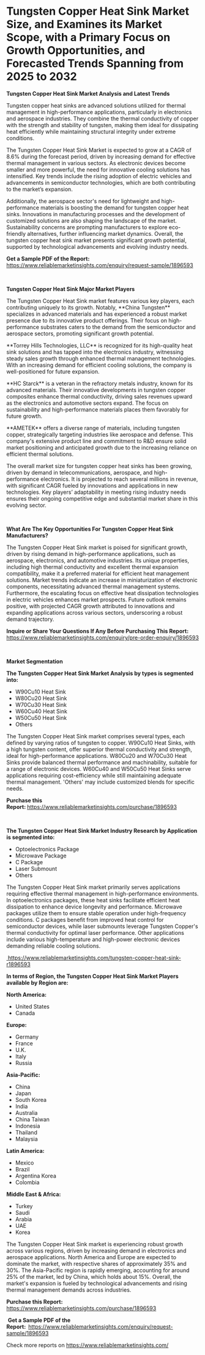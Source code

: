 <p><h1>Tungsten Copper Heat Sink Market Size, and Examines its Market Scope, with a Primary Focus on Growth Opportunities, and Forecasted Trends Spanning from 2025 to 2032</h1></p><p><strong>Tungsten Copper Heat Sink Market Analysis and Latest Trends</strong></p>
<p><p>Tungsten copper heat sinks are advanced solutions utilized for thermal management in high-performance applications, particularly in electronics and aerospace industries. They combine the thermal conductivity of copper with the strength and stability of tungsten, making them ideal for dissipating heat efficiently while maintaining structural integrity under extreme conditions.</p><p>The Tungsten Copper Heat Sink Market is expected to grow at a CAGR of 8.6% during the forecast period, driven by increasing demand for effective thermal management in various sectors. As electronic devices become smaller and more powerful, the need for innovative cooling solutions has intensified. Key trends include the rising adoption of electric vehicles and advancements in semiconductor technologies, which are both contributing to the market’s expansion. </p><p>Additionally, the aerospace sector's need for lightweight and high-performance materials is boosting the demand for tungsten copper heat sinks. Innovations in manufacturing processes and the development of customized solutions are also shaping the landscape of the market. Sustainability concerns are prompting manufacturers to explore eco-friendly alternatives, further influencing market dynamics. Overall, the tungsten copper heat sink market presents significant growth potential, supported by technological advancements and evolving industry needs.</p></p>
<p><strong>Get a Sample PDF of the Report:&nbsp;</strong> <a href="https://www.reliablemarketinsights.com/enquiry/request-sample/1896593?utm_campaign=2287&utm_medium=2&utm_source=Github&utm_content=ia&utm_term=13022025&utm_id=tungsten-copper-heat-sink">https://www.reliablemarketinsights.com/enquiry/request-sample/1896593</a></p>
<p>&nbsp;</p>
<p><strong>Tungsten Copper Heat Sink Major Market Players</strong></p>
<p><p>The Tungsten Copper Heat Sink market features various key players, each contributing uniquely to its growth. Notably, **China Tungsten** specializes in advanced materials and has experienced a robust market presence due to its innovative product offerings. Their focus on high-performance substrates caters to the demand from the semiconductor and aerospace sectors, promoting significant growth potential.</p><p>**Torrey Hills Technologies, LLC** is recognized for its high-quality heat sink solutions and has tapped into the electronics industry, witnessing steady sales growth through enhanced thermal management technologies. With an increasing demand for efficient cooling solutions, the company is well-positioned for future expansion.</p><p>**HC Starck** is a veteran in the refractory metals industry, known for its advanced materials. Their innovative developments in tungsten copper composites enhance thermal conductivity, driving sales revenues upward as the electronics and automotive sectors expand. The focus on sustainability and high-performance materials places them favorably for future growth.</p><p>**AMETEK** offers a diverse range of materials, including tungsten copper, strategically targeting industries like aerospace and defense. This company's extensive product line and commitment to R&D ensure solid market positioning and anticipated growth due to the increasing reliance on efficient thermal solutions.</p><p>The overall market size for tungsten copper heat sinks has been growing, driven by demand in telecommunications, aerospace, and high-performance electronics. It is projected to reach several millions in revenue, with significant CAGR fueled by innovations and applications in new technologies. Key players’ adaptability in meeting rising industry needs ensures their ongoing competitive edge and substantial market share in this evolving sector.</p></p>
<p>&nbsp;</p>
<p><strong>What Are The Key Opportunities For Tungsten Copper Heat Sink Manufacturers?</strong></p>
<p><p>The Tungsten Copper Heat Sink market is poised for significant growth, driven by rising demand in high-performance applications, such as aerospace, electronics, and automotive industries. Its unique properties, including high thermal conductivity and excellent thermal expansion compatibility, make it a preferred material for efficient heat management solutions. Market trends indicate an increase in miniaturization of electronic components, necessitating advanced thermal management systems. Furthermore, the escalating focus on effective heat dissipation technologies in electric vehicles enhances market prospects. Future outlook remains positive, with projected CAGR growth attributed to innovations and expanding applications across various sectors, underscoring a robust demand trajectory.</p></p>
<p><strong>Inquire or Share Your Questions If Any Before Purchasing This Report:</strong> <a href="https://www.reliablemarketinsights.com/enquiry/pre-order-enquiry/1896593?utm_campaign=2287&utm_medium=2&utm_source=Github&utm_content=ia&utm_term=13022025&utm_id=tungsten-copper-heat-sink">https://www.reliablemarketinsights.com/enquiry/pre-order-enquiry/1896593</a></p>
<p>&nbsp;</p>
<p><strong>Market Segmentation</strong></p>
<p><strong>The Tungsten Copper Heat Sink Market Analysis by types is segmented into:</strong></p>
<p><ul><li>W90Cu10 Heat Sink</li><li>W80Cu20 Heat Sink</li><li>W70Cu30 Heat Sink</li><li>W60Cu40 Heat Sink</li><li>W50Cu50 Heat Sink</li><li>Others</li></ul></p>
<p><p>The Tungsten Copper Heat Sink market comprises several types, each defined by varying ratios of tungsten to copper. W90Cu10 Heat Sinks, with a high tungsten content, offer superior thermal conductivity and strength, ideal for high-performance applications. W80Cu20 and W70Cu30 Heat Sinks provide balanced thermal performance and machinability, suitable for a range of electronic devices. W60Cu40 and W50Cu50 Heat Sinks serve applications requiring cost-efficiency while still maintaining adequate thermal management. 'Others' may include customized blends for specific needs.</p></p>
<p><strong>Purchase this Report:&nbsp;</strong><a href="https://www.reliablemarketinsights.com/purchase/1896593?utm_campaign=2287&utm_medium=2&utm_source=Github&utm_content=ia&utm_term=13022025&utm_id=tungsten-copper-heat-sink">https://www.reliablemarketinsights.com/purchase/1896593</a></p>
<p>&nbsp;</p>
<p><strong>The Tungsten Copper Heat Sink Market Industry Research by Application is segmented into:</strong></p>
<p><ul><li>Optoelectronics Package</li><li>Microwave Package</li><li>C Package</li><li>Laser Submount</li><li>Others</li></ul></p>
<p><p>The Tungsten Copper Heat Sink market primarily serves applications requiring effective thermal management in high-performance environments. In optoelectronics packages, these heat sinks facilitate efficient heat dissipation to enhance device longevity and performance. Microwave packages utilize them to ensure stable operation under high-frequency conditions. C packages benefit from improved heat control for semiconductor devices, while laser submounts leverage Tungsten Copper's thermal conductivity for optimal laser performance. Other applications include various high-temperature and high-power electronic devices demanding reliable cooling solutions.</p></p>
<p><a href="https://www.reliablemarketinsights.com/tungsten-copper-heat-sink-r1896593?utm_campaign=2287&utm_medium=2&utm_source=Github&utm_content=ia&utm_term=13022025&utm_id=tungsten-copper-heat-sink">&nbsp;https://www.reliablemarketinsights.com/tungsten-copper-heat-sink-r1896593</a></p>
<p><strong>In terms of Region, the Tungsten Copper Heat Sink Market Players available by Region are:</strong></p>
<p>
    <p> <strong> North America: </strong>
        <ul>
            <li>United States</li>
            <li>Canada</li>
        </ul>
        </p> 
    <p> <strong> Europe: </strong>
        <ul>
            <li>Germany</li>
            <li>France</li>
            <li>U.K.</li>
            <li>Italy</li>
            <li>Russia</li>
        </ul>
        </p> 
    <p> <strong> Asia-Pacific: </strong>
        <ul>
            <li>China</li>
            <li>Japan</li>
            <li>South Korea</li>
            <li>India</li>
            <li>Australia</li>
            <li>China Taiwan</li>
            <li>Indonesia</li>
            <li>Thailand</li>
            <li>Malaysia</li>
        </ul>
        </p> 
    <p> <strong> Latin America: </strong>
        <ul>
            <li>Mexico</li>
            <li>Brazil</li>
            <li>Argentina Korea</li>
            <li>Colombia</li>
        </ul>
        </p> 
    <p> <strong> Middle East & Africa: </strong>
        <ul>
            <li>Turkey</li>
            <li>Saudi</li>
            <li>Arabia</li>
            <li>UAE</li>
            <li>Korea</li>
        </ul>
    </p>
    </p>
<p><p>The Tungsten Copper Heat Sink market is experiencing robust growth across various regions, driven by increasing demand in electronics and aerospace applications. North America and Europe are expected to dominate the market, with respective shares of approximately 35% and 30%. The Asia-Pacific region is rapidly emerging, accounting for around 25% of the market, led by China, which holds about 15%. Overall, the market's expansion is fueled by technological advancements and rising thermal management demands across industries.</p></p>
<p><strong>Purchase this Report: </strong><a href="https://www.reliablemarketinsights.com/purchase/1896593?utm_campaign=2287&utm_medium=2&utm_source=Github&utm_content=ia&utm_term=13022025&utm_id=tungsten-copper-heat-sink">https://www.reliablemarketinsights.com/purchase/1896593</a></p>
<p>&nbsp;<strong>Get a Sample PDF of the Report:&nbsp;&nbsp;</strong><a href="https://www.reliablemarketinsights.com/enquiry/request-sample/1896593?utm_campaign=2287&utm_medium=2&utm_source=Github&utm_content=ia&utm_term=13022025&utm_id=tungsten-copper-heat-sink">https://www.reliablemarketinsights.com/enquiry/request-sample/1896593</a></p>
<p><strong></strong></p>
<p>Check more reports on <a href="https://www.reliablemarketinsights.com/?utm_campaign=2287&utm_medium=2&utm_source=Github&utm_content=ia&utm_term=13022025&utm_id=tungsten-copper-heat-sink">https://www.reliablemarketinsights.com/</a></p>